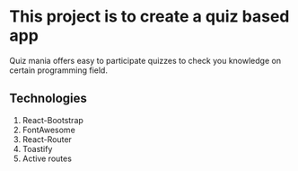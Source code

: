 # This project is to create a quiz based app

Quiz mania offers easy to participate quizzes to check you knowledge on certain programming field.

## Technologies

1. React-Bootstrap
2. FontAwesome
3. React-Router
4. Toastify
5. Active routes

